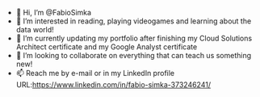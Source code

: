 - 👋 Hi, I’m @FabioSimka
- 👀 I’m interested in reading, playing videogames and learning about the data world!
- 🌱 I’m currently updating my portfolio after finishing my Cloud Solutions Architect certificate and my Google Analyst certificate
- 💞️ I’m looking to collaborate on everything that can teach us something new!
- 📫 Reach me by e-mail or in my LinkedIn profile URL:https://www.linkedin.com/in/fabio-simka-373246241/


